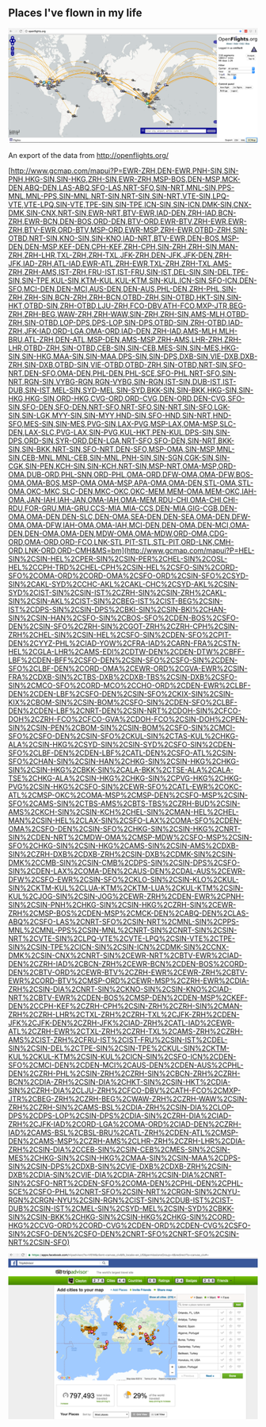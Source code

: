 Places I've flown in my life
-------

![](openflightsmap.png?raw=true)

An export of the data from http://openflights.org/

[http://www.gcmap.com/mapui?P=EWR-ZRH,DEN-EWR,PNH-SIN,SIN-PNH,HKG-SIN,SIN-HKG,ZRH-SIN,EWR-ZRH,MSP-BOS,DEN-MSP,MCK-DEN,ABQ-DEN,LAS-ABQ,SFO-LAS,NRT-SFO,SIN-NRT,MNL-SIN,PPS-MNL,MNL-PPS,SIN-MNL,NRT-SIN,NRT-SIN,SIN-NRT,VTE-SIN,LPQ-VTE,VTE-LPQ,SIN-VTE,TPE-SIN,SIN-TPE,ICN-SIN,SIN-ICN,DMK-SIN,CNX-DMK,SIN-CNX,NRT-SIN,EWR-NRT,BTV-EWR,IAD-DEN,ZRH-IAD,BCN-ZRH,EWR-BCN,DEN-BOS,ORD-DEN,BTV-ORD,EWR-BTV,ZRH-EWR,EWR-ZRH,BTV-EWR,ORD-BTV,MSP-ORD,EWR-MSP,ZRH-EWR,OTBD-ZRH,SIN-OTBD,NRT-SIN,KNO-SIN,SIN-KNO,IAD-NRT,BTV-EWR,DEN-BOS,MSP-DEN,DEN-MSP,KEF-DEN,CPH-KEF,ZRH-CPH,SIN-ZRH,ZRH-SIN,MAN-ZRH,ZRH-LHR,TXL-ZRH,ZRH-TXL,JFK-ZRH,DEN-JFK,JFK-DEN,ZRH-JFK,IAD-ZRH,ATL-IAD,EWR-ATL,ZRH-EWR,TXL-ZRH,ZRH-TXL,AMS-ZRH,ZRH-AMS,IST-ZRH,FRU-IST,IST-FRU,SIN-IST,DEL-SIN,SIN-DEL,TPE-SIN,SIN-TPE,KUL-SIN,KTM-KUL,KUL-KTM,SIN-KUL,ICN-SIN,SFO-ICN,DEN-SFO,MCI-DEN,DEN-MCI,AUS-DEN,DEN-AUS,PHL-DEN,ZRH-PHL,SIN-ZRH,ZRH-SIN,BCN-ZRH,ZRH-BCN,OTBD-ZRH,SIN-OTBD,HKT-SIN,SIN-HKT,OTBD-SIN,ZRH-OTBD,LJU-ZRH,FCO-DBV,ATH-FCO,MXP-JTR,BEG-ZRH,ZRH-BEG,WAW-ZRH,ZRH-WAW,SIN-ZRH,ZRH-SIN,AMS-MLH,OTBD-ZRH,SIN-OTBD,LOP-DPS,DPS-LOP,SIN-DPS,OTBD-SIN,ZRH-OTBD,IAD-ZRH,JFK-IAD,ORD-LGA,OMA-ORD,IAD-DEN,ZRH-IAD,AMS-MLH,MLH-BRU,ATL-ZRH,DEN-ATL,MSP-DEN,AMS-MSP,ZRH-AMS,LHR-ZRH,ZRH-LHR,OTBD-ZRH,SIN-OTBD,CEB-SIN,SIN-CEB,MES-SIN,SIN-MES,HKG-SIN,SIN-HKG,MAA-SIN,SIN-MAA,DPS-SIN,SIN-DPS,DXB-SIN,VIE-DXB,DXB-ZRH,SIN-DXB,OTBD-SIN,VIE-OTBD,OTBD-ZRH,SIN-OTBD,NRT-SIN,SFO-NRT,DEN-SFO,OMA-DEN,PHL-DEN,PHL-SCE,SFO-PHL,NRT-SFO,SIN-NRT,RGN-SIN,VYBG-RGN,RGN-VYBG,SIN-RGN,IST-SIN,DUB-IST,IST-DUB,SIN-IST,MEL-SIN,SYD-MEL,SIN-SYD,BKK-SIN,SIN-BKK,HKG-SIN,SIN-HKG,HKG-SIN,ORD-HKG,CVG-ORD,ORD-CVG,DEN-ORD,DEN-CVG,SFO-SIN,SFO-DEN,SFO-DEN,NRT-SFO,NRT-SFO,SIN-NRT,SIN-SFO,LGK-SIN,SIN-LGK,MYY-SIN,SIN-MYY,HND-SIN,SFO-HND,SIN-NRT,HND-SFO,MES-SIN,SIN-MES,PVG-SIN,LAX-PVG,MSP-LAX,OMA-MSP,SLC-DEN,LAX-SLC,PVG-LAX,SIN-PVG,KUL-HKT,PEN-KUL,DPS-SIN,SIN-DPS,ORD-SIN,SYR-ORD,DEN-LGA,NRT-SFO,SFO-DEN,SIN-NRT,BKK-SIN,SIN-BKK,NRT-SIN,SFO-NRT,DEN-SFO,MSP-OMA,SIN-MSP,MNL-SIN,CEB-MNL,MNL-CEB,SIN-MNL,PNH-SIN,SIN-SGN,CGK-SIN,SIN-CGK,SIN-PEN,KCH-SIN,SIN-KCH,NRT-SIN,MSP-NRT,OMA-MSP,ORD-OMA,DUB-ORD,PHL-SNN,ORD-PHL,OMA-ORD,DFW-OMA,OMA-DFW,BOS-OMA,OMA-BOS,MSP-OMA,OMA-MSP,APA-OMA,OMA-DEN,STL-OMA,STL-OMA,OKC-MKC,SLC-DEN,MKC-OKC,OKC-MEM,MEM-OMA,MEM-OKC,IAH-OMA,JAN-IAH,IAH-JAN,OMA-IAH,OMA-MEM,RDU-CHI,OMA-CHI,CHI-RDU,FOR-GRU,MIA-GRU,CCS-MIA,MIA-CCS,DEN-MIA,GIG-CGB,DEN-OMA,OMA-DEN,DEN-SLC,DEN-OMA,SEA-DEN,DEN-SEA,OMA-DEN,DFW-OMA,OMA-DFW,IAH-OMA,OMA-IAH,MCI-DEN,DEN-OMA,DEN-MCI,OMA-DEN,DEN-OMA,OMA-DEN,MDW-OMA,OMA-MDW,ORD-OMA,CDG-ORD,OMA-ORD,ORD-FCO,LNK-STL,PIT-STL,STL-PIT,ORD-LNK,CMH-ORD,LNK-ORD,ORD-CMH&MS=bm](http://www.gcmap.com/mapui?P=HEL-SIN%2CSIN-HEL%2CPER-SIN%2CSIN-PER%2CHEL-SIN%2COSL-HEL%2CCPH-TRD%2CHEL-CPH%2CSIN-HEL%2CSFO-SIN%2CORD-SFO%2COMA-ORD%2CORD-OMA%2CSFO-ORD%2CSIN-SFO%2CSYD-SIN%2CAKL-SYD%2CCHC-AKL%2CAKL-CHC%2CSYD-AKL%2CSIN-SYD%2CIST-SIN%2CSIN-IST%2CZRH-SIN%2CSIN-ZRH%2CAKL-SIN%2CSIN-AKL%2CIST-SIN%2CBEG-IST%2CIST-BEG%2CSIN-IST%2CDPS-SIN%2CSIN-DPS%2CBKI-SIN%2CSIN-BKI%2CHAN-SIN%2CSIN-HAN%2CSFO-SIN%2CBOS-SFO%2CDEN-BOS%2CSFO-DEN%2CSIN-SFO%2CZRH-SIN%2CGOT-ZRH%2CZRH-CPH%2CSIN-ZRH%2CHEL-SIN%2CSIN-HEL%2CSFO-SIN%2CDEN-SFO%2CPIT-DEN%2CYYZ-PHL%2CIAD-YOW%2CFRA-IAD%2CARN-FRA%2CSTN-HEL%2CGLA-LHR%2CAMS-EDI%2CDTW-DEN%2CDEN-DTW%2CBFF-LBF%2CDEN-BFF%2CSFO-DEN%2CSIN-SFO%2CSFO-SIN%2CDEN-SFO%2CLBF-DEN%2CORD-OMA%2CEWR-ORD%2CGVA-EWR%2CSIN-FRA%2CDXB-SIN%2CTBS-DXB%2CDXB-TBS%2CSIN-DXB%2CSFO-SIN%2CMCO-SFO%2CORD-MCO%2CCHO-ORD%2CDEN-EWR%2CLBF-DEN%2CDEN-LBF%2CSFO-DEN%2CSIN-SFO%2CKIX-SIN%2CSIN-KIX%2CBOM-SIN%2CSIN-BOM%2CSFO-SIN%2CDEN-SFO%2CLBF-DEN%2CDEN-LBF%2CNRT-DEN%2CSIN-NRT%2CDOH-SIN%2CFCO-DOH%2CZRH-FCO%2CFCO-GVA%2CDOH-FCO%2CSIN-DOH%2CPEN-SIN%2CSIN-PEN%2CBOM-SIN%2CSIN-BOM%2CSFO-SIN%2CMCI-SFO%2CSFO-DEN%2CSIN-SFO%2CKUL-SIN%2CTAS-KUL%2CHKG-ALA%2CSIN-HKG%2CSYD-SIN%2CSIN-SYD%2CSFO-SIN%2CDEN-SFO%2CLBF-DEN%2CDEN-LBF%2CATL-DEN%2CSFO-ATL%2CSIN-SFO%2CHAN-SIN%2CSIN-HAN%2CHKG-SIN%2CSIN-HKG%2CHKG-SIN%2CSIN-HKG%2CBKK-SIN%2CALA-BKK%2CTSE-ALA%2CALA-TSE%2CHKG-ALA%2CSIN-HKG%2CHKG-SIN%2CPVG-HKG%2CHKG-PVG%2CSIN-HKG%2CSFO-SIN%2CEWR-SFO%2CATL-EWR%2COKC-ATL%2CMSP-OKC%2COMA-MSP%2CMSP-DEN%2CSFO-MSP%2CSIN-SFO%2CAMS-SIN%2CTBS-AMS%2CBTS-TBS%2CZRH-BUD%2CSIN-AMS%2CKCH-SIN%2CSIN-KCH%2CHEL-SIN%2CMAN-HEL%2CHEL-MAN%2CSIN-HEL%2CLAX-SIN%2CSFO-LAX%2COMA-SFO%2CDEN-OMA%2CSFO-DEN%2CSIN-SFO%2CHKG-SIN%2CSIN-HKG%2CNRT-SIN%2CDEN-NRT%2CMDW-OMA%2CMSP-MDW%2CSFO-MSP%2CSIN-SFO%2CHKG-SIN%2CSIN-HKG%2CAMS-SIN%2CSIN-AMS%2CDXB-SIN%2CZRH-DXB%2CDXB-ZRH%2CSIN-DXB%2CDMK-SIN%2CSIN-DMK%2CCMB-SIN%2CSIN-CMB%2CDPS-SIN%2CSIN-DPS%2CSFO-SIN%2CDEN-LAX%2COMA-DEN%2CAUS-DEN%2CDAL-AUS%2CEWR-DFW%2CSFO-EWR%2CSIN-SFO%2CKLO-SIN%2CSIN-KLO%2CKUL-SIN%2CKTM-KUL%2CLUA-KTM%2CKTM-LUA%2CKUL-KTM%2CSIN-KUL%2CJOG-SIN%2CSIN-JOG%2CEWR-ZRH%2CDEN-EWR%2CPNH-SIN%2CSIN-PNH%2CHKG-SIN%2CSIN-HKG%2CZRH-SIN%2CEWR-ZRH%2CMSP-BOS%2CDEN-MSP%2CMCK-DEN%2CABQ-DEN%2CLAS-ABQ%2CSFO-LAS%2CNRT-SFO%2CSIN-NRT%2CMNL-SIN%2CPPS-MNL%2CMNL-PPS%2CSIN-MNL%2CNRT-SIN%2CNRT-SIN%2CSIN-NRT%2CVTE-SIN%2CLPQ-VTE%2CVTE-LPQ%2CSIN-VTE%2CTPE-SIN%2CSIN-TPE%2CICN-SIN%2CSIN-ICN%2CDMK-SIN%2CCNX-DMK%2CSIN-CNX%2CNRT-SIN%2CEWR-NRT%2CBTV-EWR%2CIAD-DEN%2CZRH-IAD%2CBCN-ZRH%2CEWR-BCN%2CDEN-BOS%2CORD-DEN%2CBTV-ORD%2CEWR-BTV%2CZRH-EWR%2CEWR-ZRH%2CBTV-EWR%2CORD-BTV%2CMSP-ORD%2CEWR-MSP%2CZRH-EWR%2CDIA-ZRH%2CSIN-DIA%2CNRT-SIN%2CKNO-SIN%2CSIN-KNO%2CIAD-NRT%2CBTV-EWR%2CDEN-BOS%2CMSP-DEN%2CDEN-MSP%2CKEF-DEN%2CCPH-KEF%2CZRH-CPH%2CSIN-ZRH%2CZRH-SIN%2CMAN-ZRH%2CZRH-LHR%2CTXL-ZRH%2CZRH-TXL%2CJFK-ZRH%2CDEN-JFK%2CJFK-DEN%2CZRH-JFK%2CIAD-ZRH%2CATL-IAD%2CEWR-ATL%2CZRH-EWR%2CTXL-ZRH%2CZRH-TXL%2CAMS-ZRH%2CZRH-AMS%2CIST-ZRH%2CFRU-IST%2CIST-FRU%2CSIN-IST%2CDEL-SIN%2CSIN-DEL%2CTPE-SIN%2CSIN-TPE%2CKUL-SIN%2CKTM-KUL%2CKUL-KTM%2CSIN-KUL%2CICN-SIN%2CSFO-ICN%2CDEN-SFO%2CMCI-DEN%2CDEN-MCI%2CAUS-DEN%2CDEN-AUS%2CPHL-DEN%2CZRH-PHL%2CSIN-ZRH%2CZRH-SIN%2CBCN-ZRH%2CZRH-BCN%2CDIA-ZRH%2CSIN-DIA%2CHKT-SIN%2CSIN-HKT%2CDIA-SIN%2CZRH-DIA%2CLJU-ZRH%2CFCO-DBV%2CATH-FCO%2CMXP-JTR%2CBEG-ZRH%2CZRH-BEG%2CWAW-ZRH%2CZRH-WAW%2CSIN-ZRH%2CZRH-SIN%2CAMS-BSL%2CDIA-ZRH%2CSIN-DIA%2CLOP-DPS%2CDPS-LOP%2CSIN-DPS%2CDIA-SIN%2CZRH-DIA%2CIAD-ZRH%2CJFK-IAD%2CORD-LGA%2COMA-ORD%2CIAD-DEN%2CZRH-IAD%2CAMS-BSL%2CBSL-BRU%2CATL-ZRH%2CDEN-ATL%2CMSP-DEN%2CAMS-MSP%2CZRH-AMS%2CLHR-ZRH%2CZRH-LHR%2CDIA-ZRH%2CSIN-DIA%2CCEB-SIN%2CSIN-CEB%2CMES-SIN%2CSIN-MES%2CHKG-SIN%2CSIN-HKG%2CMAA-SIN%2CSIN-MAA%2CDPS-SIN%2CSIN-DPS%2CDXB-SIN%2CVIE-DXB%2CDXB-ZRH%2CSIN-DXB%2CDIA-SIN%2CVIE-DIA%2CDIA-ZRH%2CSIN-DIA%2CNRT-SIN%2CSFO-NRT%2CDEN-SFO%2COMA-DEN%2CPHL-DEN%2CPHL-SCE%2CSFO-PHL%2CNRT-SFO%2CSIN-NRT%2CRGN-SIN%2CNYU-RGN%2CRGN-NYU%2CSIN-RGN%2CIST-SIN%2CDUB-IST%2CIST-DUB%2CSIN-IST%2CMEL-SIN%2CSYD-MEL%2CSIN-SYD%2CBKK-SIN%2CSIN-BKK%2CHKG-SIN%2CSIN-HKG%2CHKG-SIN%2CORD-HKG%2CCVG-ORD%2CORD-CVG%2CDEN-ORD%2CDEN-CVG%2CSFO-SIN%2CSFO-DEN%2CSFO-DEN%2CNRT-SFO%2CNRT-SFO%2CSIN-NRT%2CSIN-SFO)

![](citiesivevisited.png?raw=true)
